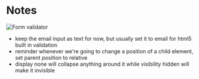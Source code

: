# Notes 

![Form validator](/form-validator.jpg)

- keep the email input as text for now, but usually set it to email for html5 built in validation
- reminder whenever we're going to change a position of a child element, set parent position to relative
- display none will collapse anything around it while visibility hidden will make it invisible  
